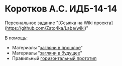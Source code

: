 # Коротков А.С. ИДБ-14-14

Персональное задание
"[Ссылка на Wiki проекта]  (https://github.com/Zato4ka/Laba/wiki)"

В помощь:
* Материалы "[загляни в прошлое](https://github.com/stankin/oop/wiki)"
* Материалы "[загляни в будущее](https://github.com/stankin/inet-2017/wiki)"
* Правильный [горизонтальный прототип](https://github.com/jhupanen/jhupanen.github.io)
